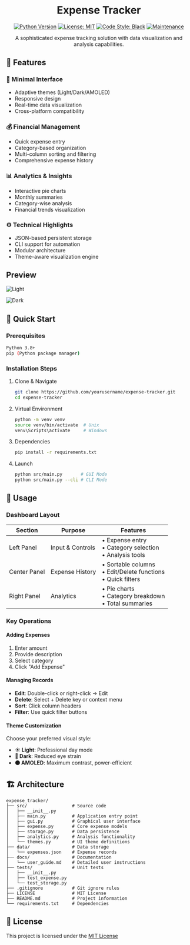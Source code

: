 <div align="center">

# Expense Tracker

[![Python Version](https://img.shields.io/badge/python-3.8%2B-blue)](https://www.python.org/downloads/)
[![License: MIT](https://img.shields.io/badge/License-MIT-yellow.svg)](https://opensource.org/licenses/MIT)
[![Code Style: Black](https://img.shields.io/badge/code%20style-black-000000.svg)](https://github.com/psf/black)
[![Maintenance](https://img.shields.io/badge/Maintained%3F-yes-green.svg)](https://github.com/yourusername/expense-tracker/graphs/commit-activity)

A sophisticated expense tracking solution with data visualization and analysis capabilities.

</div>

## 🌟 Features

### 🎨 Minimal Interface
- Adaptive themes (Light/Dark/AMOLED)
- Responsive design
- Real-time data visualization
- Cross-platform compatibility

### 💰 Financial Management
- Quick expense entry
- Category-based organization
- Multi-column sorting and filtering
- Comprehensive expense history

### 📊 Analytics & Insights
- Interactive pie charts
- Monthly summaries
- Category-wise analysis
- Financial trends visualization

### ⚙️ Technical Highlights
- JSON-based persistent storage
- CLI support for automation
- Modular architecture
- Theme-aware visualization engine

## Preview
![Light](https://github.com/user-attachments/assets/211a2269-bdcc-45f1-99b7-35af95ab7b71)

![Dark](https://github.com/user-attachments/assets/49d93ba2-6677-42db-8887-ba962659ac6f)

## 🚀 Quick Start

### Prerequisites
```bash
Python 3.8+
pip (Python package manager)
```

### Installation Steps

1. Clone & Navigate
   ```bash
   git clone https://github.com/yourusername/expense-tracker.git
   cd expense-tracker
   ```

2. Virtual Environment
   ```bash
   python -m venv venv
   source venv/bin/activate  # Unix
   venv\Scripts\activate     # Windows
   ```

3. Dependencies
   ```bash
   pip install -r requirements.txt
   ```

4. Launch
   ```bash
   python src/main.py       # GUI Mode
   python src/main.py --cli # CLI Mode
   ```

## 🎯 Usage

### Dashboard Layout

| Section | Purpose | Features |
|---------|---------|----------|
| Left Panel | Input & Controls | • Expense entry<br>• Category selection<br>• Analysis tools |
| Center Panel | Expense History | • Sortable columns<br>• Edit/Delete functions<br>• Quick filters |
| Right Panel | Analytics | • Pie charts<br>• Category breakdown<br>• Total summaries |

### Key Operations

#### Adding Expenses
1. Enter amount
2. Provide description
3. Select category
4. Click "Add Expense"

#### Managing Records
- **Edit**: Double-click or right-click → Edit
- **Delete**: Select + Delete key or context menu
- **Sort**: Click column headers
- **Filter**: Use quick filter buttons

#### Theme Customization
Choose your preferred visual style:
- **☀️ Light**: Professional day mode
- **🌙 Dark**: Reduced eye strain
- **⚫ AMOLED**: Maximum contrast, power-efficient

## 🏗️ Architecture

```
expense_tracker/
├── src/                 # Source code
│   ├── __init__.py      
│   ├── main.py          # Application entry point
│   ├── gui.py           # Graphical user interface
│   ├── expense.py       # Core expense models
│   ├── storage.py       # Data persistence
│   ├── analytics.py     # Analysis functionality
│   └── themes.py        # UI theme definitions
├── data/                # Data storage
│   └── expenses.json    # Expense records
├── docs/                # Documentation
│   └── user_guide.md    # Detailed user instructions
├── tests/               # Unit tests
│   ├── __init__.py
│   ├── test_expense.py
│   └── test_storage.py
├── .gitignore           # Git ignore rules
├── LICENSE              # MIT License
├── README.md            # Project information
└── requirements.txt     # Dependencies
```

## 📄 License

This project is licensed under the [MIT License](https://opensource.org/licenses/MIT)
